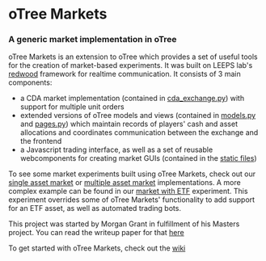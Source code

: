 # oTree Markets
### A generic market implementation in oTree

oTree Markets is an extension to oTree which provides a set of useful tools for the creation of market-based experiments. It was built on LEEPS lab's [redwood](https://github.com/Leeps-Lab/otree-redwood) framework for realtime communication. It consists of 3 main components:
  - a CDA market implementation (contained in [cda_exchange.py](./cda_exchange.py)) with support for multiple unit orders
  - extended versions of oTree models and views (contained in [models.py](./models.py) and [pages.py](./pages.py)) which maintain records of players' cash and asset allocations and coordinates communication between the exchange and the frontend 
  - a Javascript trading interface, as well as a set of reusable webcomponents for creating market GUIs (contained in the [static files](./static/otree_markets/))

To see some market experiments built using oTree Markets, check out our [single asset market](https://github.com/Leeps-Lab/otree_single_asset_market) or [multiple asset market](https://github.com/Leeps-Lab/otree_multiple_asset_market) implementations. A more complex example can be found in our [market with ETF](https://github.com/Leeps-Lab/otree_etf_cda) experiment. This experiment overrides some of oTree Markets' functionality to add support for an ETF asset, as well as automated trading bots.

This project was started by Morgan Grant in fulfillment of his Masters project. You can read the writeup paper for that [here](https://leeps.ucsc.edu/media/papers/project_writeup.pdf)

To get started with oTree Markets, check out the [wiki](https://github.com/Leeps-Lab/otree_markets/wiki)
